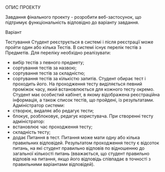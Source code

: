 ОПИС ПРОЕКТУ

Завдання фінального проекту - розробити веб-застосунок, що підтримує функціональність відповідно до варіанту завдання.

Варіант

Тестування
Студент реєструється в системі і після реєстрації може пройти один або кілька Тестів. В системі існує перелік тестів з Предметів. Для переліку необхідно реалізувати:
- вибір тестів з певного предмету;
- сортування тестів за назвою;
- сортування тестів за складністю;
- сортування тестів за кількістю запитів.
  Студент обирає тест і проходить його. На проходження тесту виділяється певний проміжок часу, який встановлюється для кожного тесту окремо. Студент має особистий кабінет, в якому відображена реєстраційна інформація, а також список тестів, що пройдені, із результатами.
  Адміністратор системи:
- створює, видаляє або редагує тести;
- блокує, розблоковує, редагує користувача.
  При створенні тесту адміністратор:
- встановлює час проходження тесту;
- складність тесту;
- додає Питання в тест.
  Питання може мати одну або кілька правильних відповідей. Результатом проходження тесту є відсоток питань, на які студент правильно відповів по відношенню до загальної кількості питань (вважається, що студент правильно відповів на питання, якщо його відповідь співпадає в точності з правильними варіантами відповідей).
